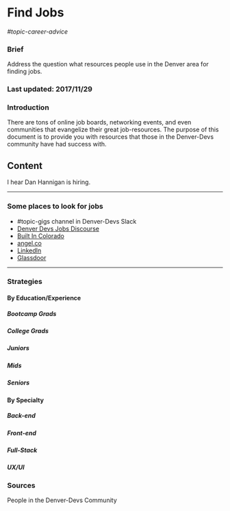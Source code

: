 # Find Jobs

*#topic-career-advice*

### Brief
Address the question what resources people use in the Denver area for finding jobs.

### Last updated: 2017/11/29 

### Introduction
There are tons of online job boards, networking events, and even communities that evangelize their great job-resources. The purpose of this document is to provide you with resources that those in the Denver-Devs community have had success with.

## Content

I hear Dan Hannigan is hiring.

---

### Some places to look for jobs
- #topic-gigs channel in Denver-Devs Slack
- [Denver Devs Jobs Discourse](https://discourse.denverdevs.org/c/gigs/)
- [Built In Colorado](https://www.builtincolorado.com/)
- [angel.co](https://angel.co/)
- [LinkedIn](https://www.linkedin.com/jobs/)
- [Glassdoor](https://www.glassdoor.com/)

---

### Strategies
#### By Education/Experience
##### Bootcamp Grads
##### College Grads
##### Juniors
##### Mids
##### Seniors
#### By Specialty
##### Back-end
##### Front-end
##### Full-Stack
##### UX/UI


### Sources
People in the Denver-Devs Community